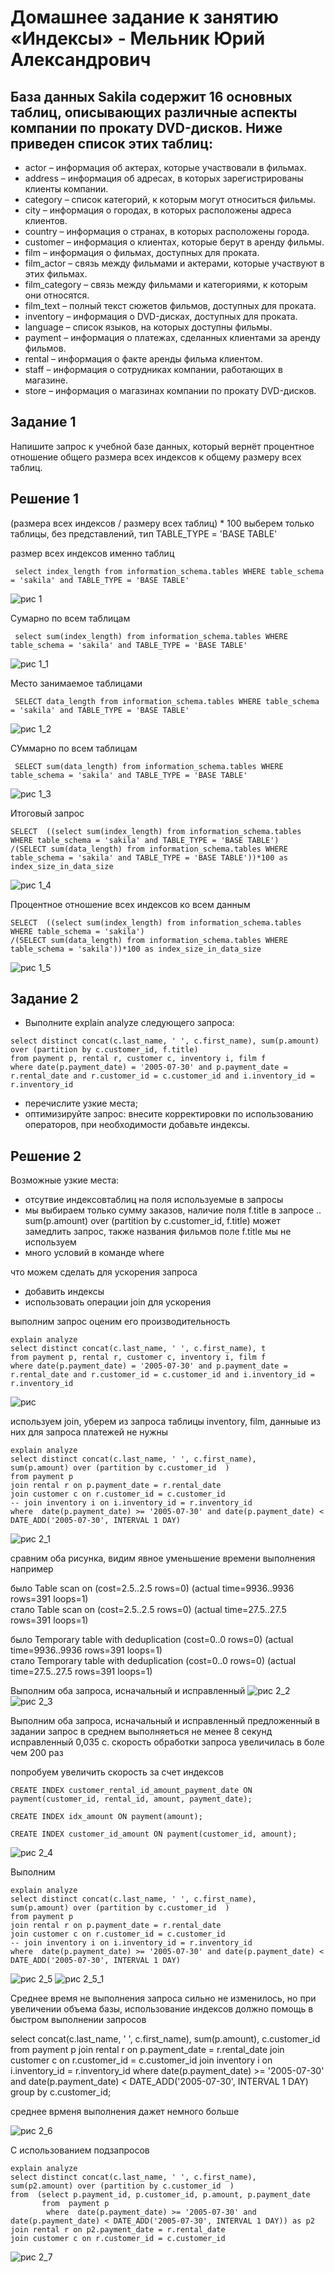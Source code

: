 # Домашнее задание к занятию «Индексы» - Мельник Юрий Александрович

## База данных Sakila содержит 16 основных таблиц, описывающих различные аспекты компании по прокату DVD-дисков. Ниже приведен список этих таблиц:

   - actor – информация об актерах, которые участвовали в фильмах.
   - address – информация об адресах, в которых зарегистрированы клиенты компании.
   - category – список категорий, к которым могут относиться фильмы.
   - city – информация о городах, в которых расположены адреса клиентов.
   - country – информация о странах, в которых расположены города.
   - customer – информация о клиентах, которые берут в аренду фильмы.
   - film – информация о фильмах, доступных для проката.
   - film_actor – связь между фильмами и актерами, которые участвуют в этих фильмах.
   - film_category – связь между фильмами и категориями, к которым они относятся.
   - film_text – полный текст сюжетов фильмов, доступных для проката.
   - inventory – информация о DVD-дисках, доступных для проката.
   - language – список языков, на которых доступны фильмы.
   - payment – информация о платежах, сделанных клиентами за аренду фильмов.
   - rental – информация о факте аренды фильма клиентом.
   - staff – информация о сотрудниках компании, работающих в магазине.
   - store – информация о магазинах компании по прокату DVD-дисков.
## Задание 1
Напишите запрос к учебной базе данных, который вернёт процентное отношение общего размера всех индексов к общему размеру всех таблиц.


## Решение 1 
(размера всех индексов /  размеру всех таблиц) * 100 
выберем только таблицы, без представлений, тип TABLE_TYPE = 'BASE TABLE'
 
размер всех индексов именно таблиц 
```
 select index_length from information_schema.tables WHERE table_schema = 'sakila' and TABLE_TYPE = 'BASE TABLE'
```
![рис 1](https://github.com/ysatii/DB-HW4/blob/main/img/image1.jpg)

Сумарно по всем таблицам 
```
 select sum(index_length) from information_schema.tables WHERE table_schema = 'sakila' and TABLE_TYPE = 'BASE TABLE'
```
![рис 1_1](https://github.com/ysatii/DB-HW4/blob/main/img/image1_1.jpg)

Место занимаемое таблицами
```
 SELECT data_length from information_schema.tables WHERE table_schema = 'sakila' and TABLE_TYPE = 'BASE TABLE'
```
![рис 1_2](https://github.com/ysatii/DB-HW5/blob/main/img/image1_2.jpg)

СУммарно по всем таблицам
```
 SELECT sum(data_length) from information_schema.tables WHERE table_schema = 'sakila' and TABLE_TYPE = 'BASE TABLE'
```
![рис 1_3](https://github.com/ysatii/DB-HW5/blob/main/img/image1_3.jpg)

Итоговый запрос
```
SELECT  ((select sum(index_length) from information_schema.tables WHERE table_schema = 'sakila' and TABLE_TYPE = 'BASE TABLE')
/(SELECT sum(data_length) from information_schema.tables WHERE table_schema = 'sakila' and TABLE_TYPE = 'BASE TABLE'))*100 as index_size_in_data_size  
 ```
![рис 1_4](https://github.com/ysatii/DB-HW5/blob/main/img/image1_4.jpg)

Процентное отношение всех индексов ко всем данным

```
SELECT  ((select sum(index_length) from information_schema.tables WHERE table_schema = 'sakila')
/(SELECT sum(data_length) from information_schema.tables WHERE table_schema = 'sakila'))*100 as index_size_in_data_size  
```
![рис 1_5](https://github.com/ysatii/DB-HW5/blob/main/img/image1_5.jpg)


## Задание 2
- Выполните explain analyze следующего запроса:
```
select distinct concat(c.last_name, ' ', c.first_name), sum(p.amount) over (partition by c.customer_id, f.title)
from payment p, rental r, customer c, inventory i, film f
where date(p.payment_date) = '2005-07-30' and p.payment_date = r.rental_date and r.customer_id = c.customer_id and i.inventory_id = r.inventory_id
```
- перечислите узкие места;
- оптимизируйте запрос: внесите корректировки по использованию операторов, при необходимости добавьте индексы.

## Решение 2
Возможные узкие места:
- отсутвие индексовтаблиц на поля используемые в запросы
- мы выбираем только сумму заказов, наличие поля f.title в запросе .. sum(p.amount) over (partition by c.customer_id, f.title) может замедлить запрос, также названия фильмов поле f.title мы не используем
- много условий в команде where

что можем сделать для ускорения запроса
- добавить индексы
- использовать операции join для ускорения

выполним запрос оценим его производительность
```
explain analyze
select distinct concat(c.last_name, ' ', c.first_name), t
from payment p, rental r, customer c, inventory i, film f
where date(p.payment_date) = '2005-07-30' and p.payment_date = r.rental_date and r.customer_id = c.customer_id and i.inventory_id = r.inventory_id
```
![рис ](https://github.com/ysatii/DB-HW5/blob/main/img/image2.jpg)

используем join, уберем из запроса таблицы  inventory, film, данныые из них для запроса платежей не нужны



```
explain analyze
select distinct concat(c.last_name, ' ', c.first_name),   sum(p.amount) over (partition by c.customer_id  )
from payment p
join rental r on p.payment_date = r.rental_date
join customer c on r.customer_id = c.customer_id
-- join inventory i on i.inventory_id = r.inventory_id
where  date(p.payment_date) >= '2005-07-30' and date(p.payment_date) < DATE_ADD('2005-07-30', INTERVAL 1 DAY)
```

![рис 2_1](https://github.com/ysatii/DB-HW5/blob/main/img/image2_1.jpg)

сравним оба рисунка, видим явное уменьшение времени выполнения  
например 

было Table scan on <temporary>  (cost=2.5..2.5 rows=0) (actual time=9936..9936 rows=391 loops=1)  
стало Table scan on <temporary>  (cost=2.5..2.5 rows=0) (actual time=27.5..27.5 rows=391 loops=1)  

было Temporary table with deduplication  (cost=0..0 rows=0) (actual time=9936..9936 rows=391 loops=1)  
стало Temporary table with deduplication  (cost=0..0 rows=0) (actual time=27.5..27.5 rows=391 loops=1)  

Выполним оба запроса, исначальный и исправленный
![рис 2_2](https://github.com/ysatii/DB-HW5/blob/main/img/image2_2.jpg)
![рис 2_3](https://github.com/ysatii/DB-HW5/blob/main/img/image2_3.jpg)

Выполним оба запроса, исначальный и исправленный
предложенный в задании запрос в среднем выполняеться не менее 8 секунд
исправленный 0,035 с. скорость обработки запроса увеличилась в боле чем 200 раз

попробуем увеличить скорость за счет индексов 
```
CREATE INDEX customer_rental_id_amount_payment_date ON payment(customer_id, rental_id, amount, payment_date);

CREATE INDEX idx_amount ON payment(amount);

CREATE INDEX customer_id_amount ON payment(customer_id, amount);
```
![рис 2_4](https://github.com/ysatii/DB-HW5/blob/main/img/image2_4.jpg)

Выполним 
```
explain analyze
select distinct concat(c.last_name, ' ', c.first_name),   sum(p.amount) over (partition by c.customer_id  )
from payment p
join rental r on p.payment_date = r.rental_date
join customer c on r.customer_id = c.customer_id
-- join inventory i on i.inventory_id = r.inventory_id
where  date(p.payment_date) >= '2005-07-30' and date(p.payment_date) < DATE_ADD('2005-07-30', INTERVAL 1 DAY)
```
![рис 2_5](https://github.com/ysatii/DB-HW5/blob/main/img/image2_5.jpg)
![рис 2_5_1](https://github.com/ysatii/DB-HW5/blob/main/img/image2_5_1.jpg)

Среднее время не выполнения запроса сильно не изменилось, но при увеличении объема базы, использование индексов должно помощь
в быстром выполнении запросов


select  concat(c.last_name, ' ', c.first_name), sum(p.amount), c.customer_id
from payment p
join rental r on p.payment_date = r.rental_date
join customer c on r.customer_id = c.customer_id
join inventory i on i.inventory_id = r.inventory_id
where  date(p.payment_date) >= '2005-07-30' and date(p.payment_date) < DATE_ADD('2005-07-30', INTERVAL 1 DAY)
group by c.customer_id;

среднее врменя выполнения дажет немного больше

![рис 2_6](https://github.com/ysatii/DB-HW5/blob/main/img/image2_6.jpg)

С использованием подзапросов  
```
explain analyze
select distinct concat(c.last_name, ' ', c.first_name),   sum(p2.amount) over (partition by c.customer_id  )
from  (select p.payment_id, p.customer_id, p.amount, p.payment_date
       from  payment p
        where  date(p.payment_date) >= '2005-07-30' and date(p.payment_date) < DATE_ADD('2005-07-30', INTERVAL 1 DAY)) as p2
join rental r on p2.payment_date = r.rental_date
join customer c on r.customer_id = c.customer_id
```
![рис 2_7](https://github.com/ysatii/DB-HW5/blob/main/img/image2_7.jpg)